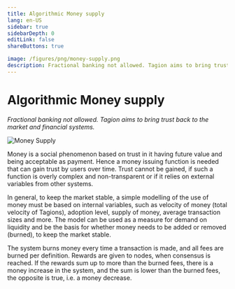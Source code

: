 ```yaml
---
title: Algorithmic Money supply
lang: en-US
sidebar: true
sidebarDepth: 0
editLink: false
shareButtons: true

image: /figures/png/money-supply.png
description: Fractional banking not allowed. Tagion aims to bring trust back to the market and financial systems.
---
```


# Algorithmic Money supply

_Fractional banking not allowed. Tagion aims to bring trust back to the market and financial systems._

<img data-src="/figures/money-supply.svg" loading="lazy"  alt="Money Supply" class="wiki-image-figure lazy"/>

Money is a social phenomenon based on trust in it having future value and being acceptable as payment. Hence a money issuing function is needed that can gain trust by users over time. Trust cannot be gained, if such a function is overly complex and non-transparent or if it relies on external variables from other systems. 

In general, to keep the market stable, a simple modelling of the use of money must be based on internal variables, such as velocity of money (total velocity of Tagions), adoption level, supply of money, average transaction sizes and more. The model can be used as a measure for demand on liquidity and be the basis for whether money needs to be added or removed (burned), to keep the market stable.  

The system burns money every time a transaction is made, and all fees are burned per definition. Rewards are given to nodes, when consensus is reached. If the rewards sum up to more than the burned fees, there is a money increase in the system, and the sum is lower than the burned fees, the opposite is true, i.e. a money decrease. 
